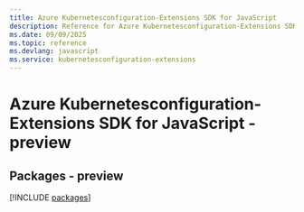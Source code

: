 ```yaml
---
title: Azure Kubernetesconfiguration-Extensions SDK for JavaScript
description: Reference for Azure Kubernetesconfiguration-Extensions SDK for JavaScript
ms.date: 09/09/2025
ms.topic: reference
ms.devlang: javascript
ms.service: kubernetesconfiguration-extensions
---
```

# Azure Kubernetesconfiguration-Extensions SDK for JavaScript - preview
## Packages - preview
[!INCLUDE [packages](kubernetesconfiguration-extensions-index.md)]